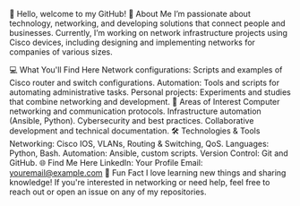 👋 Hello, welcome to my GitHub!
🌟 About Me
I’m passionate about technology, networking, and developing solutions that connect people and businesses. Currently, I’m working on network infrastructure projects using Cisco devices, including designing and implementing networks for companies of various sizes.

💻 What You'll Find Here
Network configurations: Scripts and examples of Cisco router and switch configurations.
Automation: Tools and scripts for automating administrative tasks.
Personal projects: Experiments and studies that combine networking and development.
🚀 Areas of Interest
Computer networking and communication protocols.
Infrastructure automation (Ansible, Python).
Cybersecurity and best practices.
Collaborative development and technical documentation.
🛠️ Technologies & Tools
Networking: Cisco IOS, VLANs, Routing & Switching, QoS.
Languages: Python, Bash.
Automation: Ansible, custom scripts.
Version Control: Git and GitHub.
🌐 Find Me Here
LinkedIn: Your Profile
Email: youremail@example.com
📌 Fun Fact
I love learning new things and sharing knowledge! If you're interested in networking or need help, feel free to reach out or open an issue on any of my repositories.
